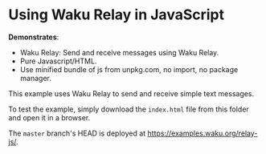 # Using Waku Relay in JavaScript

**Demonstrates**:

- Waku Relay: Send and receive messages using Waku Relay.
- Pure Javascript/HTML.
- Use minified bundle of js from unpkg.com, no import, no package manager.

This example uses Waku Relay to send and receive simple text messages.

To test the example, simply download the `index.html` file from this folder and open it in a browser.

The `master` branch's HEAD is deployed at https://examples.waku.org/relay-js/.
